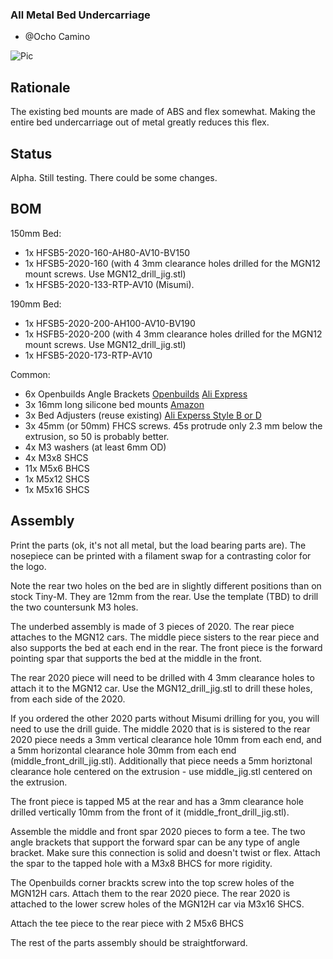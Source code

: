 ### All Metal Bed Undercarriage

- @Ocho Camino

![Pic](https://github.com/gsl12/Tiny-M/blob/master/usermods/all_metal_bed_undercarriage/images/150.png)

## Rationale
The existing bed mounts are made of ABS and flex somewhat.   Making the entire bed undercarriage out of metal greatly reduces this flex.

## Status

  Alpha.  Still testing.  There could be some changes.
  
## BOM

150mm Bed:
- 1x HFSB5-2020-160-AH80-AV10-BV150
- 1x HFSB5-2020-160 (with 4 3mm clearance holes drilled for the MGN12 mount screws. Use MGN12_drill_jig.stl)
- 1x HFSB5-2020-133-RTP-AV10 (Misumi). 

190mm Bed:
- 1x HFSB5-2020-200-AH100-AV10-BV190 
- 1x HSFB5-2020-200 (with 4 3mm clearance holes drilled for the MGN12 mount screws.  Use MGN12_drill_jig.stl)
- 1x HFSB5-2020-173-RTP-AV10

Common:
- 6x Openbuilds Angle Brackets [Openbuilds](https://openbuildspartstore.com/black-angle-corner-connector/) [Ali Express](https://www.aliexpress.com/item/32899575950.html)
- 3x 16mm long silicone bed mounts [Amazon](https://smile.amazon.com/dp/B07RZKF8MB?psc=1&ref=ppx_yo2_dt_b_product_details)
- 3x Bed Adjusters (reuse existing) [Ali Experss Style B or D](https://www.aliexpress.com/item/4000421280308.html)
- 3x 45mm (or 50mm) FHCS screws.  45s protrude only 2.3 mm below the extrusion, so 50 is probably better.
- 4x M3 washers (at least 6mm OD)
- 4x M3x8 SHCS
- 11x M5x6 BHCS
- 1x M5x12 SHCS
- 1x M5x16 SHCS

## Assembly

Print the parts (ok, it's not all metal, but the load bearing parts are). The nosepiece can be printed with a filament swap for a contrasting color for the logo.  

Note the rear two holes on the bed are in slightly different positions than on stock Tiny-M.  They are 12mm from the rear.
Use the template (TBD) to drill the two countersunk M3 holes.   

The underbed assembly is made of 3 pieces of 2020.  The rear piece attaches to the MGN12 cars.  The middle piece sisters to the rear piece and also supports the bed at each end in the rear.  The front piece is the forward pointing spar that supports the bed at the middle in the front.

The rear 2020 piece will need to be drilled with 4 3mm clearance holes to attach it to the MGN12 car.  Use the MGN12_drill_jig.stl to drill these holes, from each side of the 2020.

If you ordered the other 2020 parts without Misumi drilling for you, you will need to use the drill guide. The middle 2020 that is is sistered to the rear 2020 piece needs a 3mm vertical clearance hole 10mm from each end, and a 5mm horizontal clearance hole 30mm from each end (middle_front_drill_jig.stl).   Additionally that piece needs a 5mm horiztonal clearance hole centered on the extrusion - use middle_jig.stl centered on the extrusion.

The front piece is tapped M5 at the rear and has a 3mm clearance hole drilled vertically 10mm from the front of it (middle_front_drill_jig.stl).

Assemble the middle and front spar 2020 pieces to form a tee.   The two angle brackets that support the forward spar can be any type of angle bracket. Make sure this connection is solid and doesn't twist or flex.   Attach the spar to the tapped hole with a M3x8 BHCS for more rigidity. 

The Openbuilds corner brackts screw into the top screw holes of the MGN12H cars. Attach them to the rear 2020 piece.  The rear 2020 is attached to the lower screw holes of the MGN12H car via M3x16 SHCS.

Attach the tee piece to the rear piece with 2 M5x6 BHCS

The rest of the parts assembly should be straightforward.
